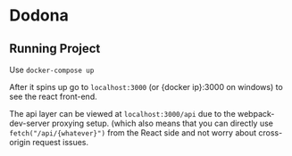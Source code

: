 # Dodona

## Running Project

Use `docker-compose up`

After it spins up go to `localhost:3000` (or {docker ip}:3000 on windows) to see the react front-end.

The api layer can be viewed at `localhost:3000/api` due to the webpack-dev-server proxying setup. (which also means that you can directly use `fetch("/api/{whatever}")` from the React side and not worry about cross-origin request issues.
